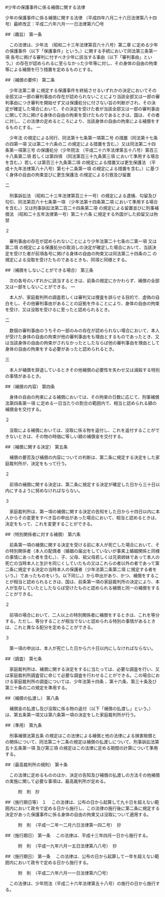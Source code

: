 #少年の保護事件に係る補償に関する法律



少年の保護事件に係る補償に関する法律
（平成四年六月二十六日法律第八十四号）最終改正：平成二六年六月一一日法律第六〇号

##（趣旨）
第一条

　この法律は、少年法
（昭和二十三年法律第百六十八号）第二章
に定める少年の保護事件（以下「保護事件」という。）に関する手続において同法第三条第一項
各号に掲げる審判に付すべき少年に該当する事由（以下「審判事由」という。）の存在が認められるに至らなかった少年等に対し、その身体の自由の拘束等による補償を行う措置を定めるものとする。



##（補償の要件）
第二条

　少年法第二章
に規定する保護事件を終結させるいずれかの決定においてその全部又は一部の審判事由の存在が認められないことにより当該全部又は一部の審判事由につき審判を開始せず又は保護処分に付さない旨の判断がされ、その決定が確定した場合において、その決定を受けた者が当該全部又は一部の審判事由に関して次に掲げる身体の自由の拘束を受けたものであるときは、国は、その者に対し、この法律の定めるところにより、当該身体の自由の拘束による補償をするものとする。
一

　少年法
の規定による同行、同法第十七条第一項第二号
の措置（同法第十七条の四第一項
又は第二十六条の二
の規定による措置を含む。）又は同法第二十四条第一項第三号
の保護処分（少年院法
（平成二十六年法律第五十八号）第百三十八条第二項
若しくは第四項
（同法第百三十九条第三項
において準用する場合を含む。）若しくは第百三十九条第二項
の規定による措置又は更生保護法
（平成十九年法律第八十八号）第七十二条第一項
の規定による措置を含む。）に基づく身体の自由の拘束並びに更生保護法
の規定による引致及び留置

二

　刑事訴訟法
（昭和二十三年法律第百三十一号）の規定による逮捕、勾留及び勾引、同法第百六十七条第一項
（少年法第十四条第二項
において準用する場合を含む。）又は刑事訴訟法第二百二十四条第二項
の規定による留置並びに刑事補償法
（昭和二十五年法律第一号）第二十六条
に規定する外国がした抑留又は拘禁


２

　審判事由の存在が認められないことにより少年法第二十七条の二第一項
又は第二項
の規定による保護処分の取消しの決定が確定した場合において、当該決定を受けた者が前項各号に掲げる身体の自由の拘束又は同法第二十四条の二
の規定による没取を受けたものであるときも、同項と同様とする。



##（補償をしないことができる場合）
第三条

　次の各号のいずれかに該当するときは、前条の規定にかかわらず、補償の全部又は一部をしないことができる。
一

　本人が、家庭裁判所の調査若しくは審判又は捜査を誤らせる目的で、虚偽の自白をし、その他審判事由があることの証拠を作ることにより、身体の自由の拘束を受け、又は没取を受けるに至ったと認められるとき。

二

　数個の審判事由のうちその一部のみの存在が認められない場合において、本人が受けた身体の自由の拘束が他の審判事由をも理由とするものであったとき、又は当該身体の自由の拘束がされなかったとしたならば他の審判事由を理由として身体の自由の拘束をする必要があったと認められるとき。

三

　本人が補償を辞退しているときその他補償の必要性を失わせ又は減殺する特別の事情があるとき。




##（補償の内容）
第四条

　身体の自由の拘束による補償においては、その拘束の日数に応じて、刑事補償法第四条第一項
に定める一日当たりの割合の範囲内で、相当と認められる額の補償金を交付する。

２

　没取による補償においては、没取に係る物を返付し、これを返付することができないときは、その物の時価に等しい額の補償金を交付する。



##（補償に関する決定）
第五条

　補償の要否及び補償の内容についての判断は、第二条に規定する決定をした家庭裁判所が、決定をもって行う。

２

　前項の補償に関する決定は、第二条に規定する決定が確定した日から三十日以内にするように努めなければならない。

３

　家庭裁判所は、第一項の補償に関する決定の告知をした日から十四日以内に本人からその変更をすべき旨の申出があった場合において、相当と認めるときは、決定をもって、これを変更することができる。



##（特別関係者に対する補償）
第六条

　前条第一項の補償に関する決定を受ける前に本人が死亡した場合において、その特別関係者（本人の配偶者（婚姻の届出をしていないが事実上婚姻関係と同様の事情にあった者を含む。）、子、父母、祖父母若しくは兄弟姉妹であって本人の死亡の当時本人と生計を同じくしていたもの又はこれらの者以外の者であって第二条に規定する決定の当時本人の保護者（少年法第二条第二項
に規定する者をいう。）であったものをいう。以下同じ。）から申出があり、かつ、補償をすることが相当と認められるときは、国は、前条第一項の家庭裁判所の決定により、本人が生存していたとしたならば受けたものと認められる補償と同一の補償をすることができる。

２

　前項の場合において、二人以上の特別関係者に補償をするときは、これを等分する。ただし、等分することが相当でないと認められる特別の事情があるときは、これと異なる配分を定めることができる。

３

　第一項の申出は、本人が死亡した日から六十日以内にしなければならない。



##（調査）
第七条

　家庭裁判所は、補償に関する決定をするに当たっては、必要な調査を行い、又は家庭裁判所調査官に命じて必要な調査を行わせることができる。この場合における家庭裁判所の調査については、少年法第十四条
、第十六条、第三十条及び第三十条の二の規定を準用する。



##（補償の払渡し）
第八条

　補償金の払渡し及び没取に係る物の返付（以下「補償の払渡し」という。）は、第五条第一項又は第六条第一項の決定をした家庭裁判所が行う。



##（準用）
第九条

　刑事補償法第五条
の規定はこの法律による補償と他の法律による損害賠償との関係について、同法第二十二条の規定は補償の払渡しについて、刑事訴訟法第五十五条第一項
及び第三項
の規定はこの法律に定める期間の計算について準用する。



##（最高裁判所の規則）
第十条

　この法律に定めるもののほか、決定の告知及び補償の払渡しの方法その他補償の実施に関して必要な事項は、最高裁判所が定める。




　　　附　則　抄

##（施行期日等）
１
　この法律は、公布の日から起算して九十日を超えない範囲内において政令で定める日から施行し、この法律の施行後に第二条に規定する決定があった保護事件に係る身体の自由の拘束又は没取について適用する。


　　　附　則　（平成一二年一二月六日法律第一四二号）　抄


##（施行期日）
第一条
　この法律は、平成十三年四月一日から施行する。


　　　附　則　（平成一九年六月一五日法律第八八号）　抄


##（施行期日）
第一条
　この法律は、公布の日から起算して一年を超えない範囲内において政令で定める日から施行する。


　　　附　則　（平成二六年六月一一日法律第六〇号）


　この法律は、少年院法（平成二十六年法律第五十八号）の施行の日から施行する。





